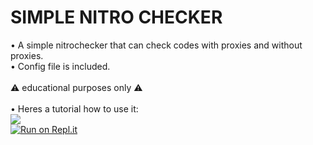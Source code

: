 # SIMPLE NITRO CHECKER

• A simple nitrochecker that can check codes with proxies and without proxies.
<br>• Config file is included.</br>
<br>⚠ educational purposes only ⚠ </br>
<br>• Heres a tutorial how to use it:</br>
<img src="./images/tutorial.gif"/>
<br>[![Run on Repl.it](https://repl.it/badge/github/z6o/simple-nitro-checker)](https://repl.it/github/z6o/simple-nitro-checker)</br>
